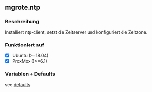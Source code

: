 ## mgrote.ntp

### Beschreibung
Installiert ntp-client, setzt die Zeitserver und konfiguriert die Zeitzone.
### Funktioniert auf
- [x] Ubuntu (>=18.04)
- [x] ProxMox ()>=6.1)

### Variablen + Defaults
see [defaults](./defaults/main.yml)
